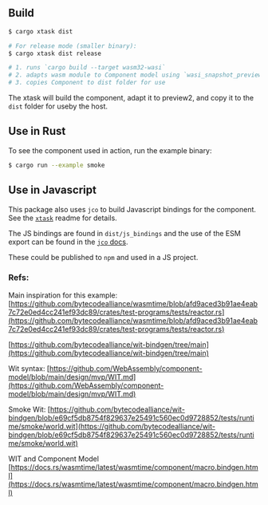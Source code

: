 ## Build

```bash
$ cargo xtask dist

# For release mode (smaller binary):
$ cargo xtask dist release

# 1. runs `cargo build --target wasm32-wasi`
# 2. adapts wasm module to Component model using `wasi_snapshot_preview1`
# 3. copies Component to dist folder for use
```

The xtask will build the component, adapt it to preview2, and copy it to the `dist` folder for useby the host.

## Use in Rust

To see the component used in action, run the example binary:

```bash
$ cargo run --example smoke
```

## Use in Javascript

This package also uses `jco` to build Javascript bindings for the component. See the [`xtask`](/xtask) readme for details.

The JS bindings are found in `dist/js_bindings` and the use of the ESM export can be found in the [`jco` docs](https://github.com/bytecodealliance/jco).

These could be published to `npm` and used in a JS project.

### Refs:

Main inspiration for this example:
[https://github.com/bytecodealliance/wasmtime/blob/afd9aced3b91ae4eab7c72e0ed4cc241ef93dc89/crates/test-programs/tests/reactor.rs](https://github.com/bytecodealliance/wasmtime/blob/afd9aced3b91ae4eab7c72e0ed4cc241ef93dc89/crates/test-programs/tests/reactor.rs)

[https://github.com/bytecodealliance/wit-bindgen/tree/main](https://github.com/bytecodealliance/wit-bindgen/tree/main)

Wit syntax:
[https://github.com/WebAssembly/component-model/blob/main/design/mvp/WIT.md](https://github.com/WebAssembly/component-model/blob/main/design/mvp/WIT.md)

Smoke Wit:
[https://github.com/bytecodealliance/wit-bindgen/blob/e69cf5db8754f829637e25491c560ec0d9728852/tests/runtime/smoke/world.wit](https://github.com/bytecodealliance/wit-bindgen/blob/e69cf5db8754f829637e25491c560ec0d9728852/tests/runtime/smoke/world.wit)

WIT and Component Model
[https://docs.rs/wasmtime/latest/wasmtime/component/macro.bindgen.html](https://docs.rs/wasmtime/latest/wasmtime/component/macro.bindgen.html)
